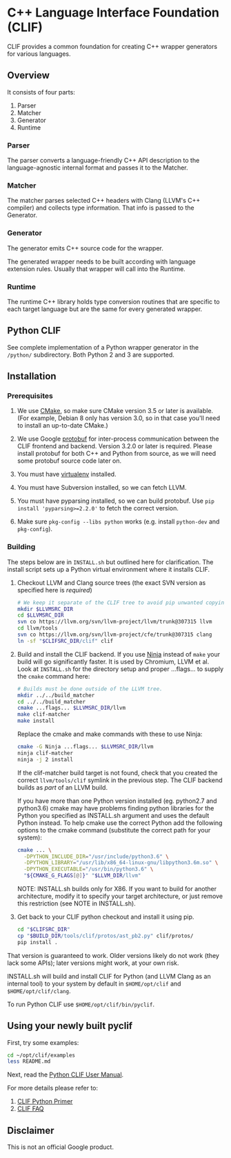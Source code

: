# C++ Language Interface Foundation (CLIF)

CLIF provides a common foundation for creating C++ wrapper generators for
various languages.

## Overview

It consists of four parts:

  1. Parser
  1. Matcher
  1. Generator
  1. Runtime

### Parser

The parser converts a language-friendly C++ API description to the
language-agnostic internal format and passes it to the Matcher.

### Matcher

The matcher parses selected C++ headers with Clang (LLVM's C++ compiler) and
collects type information.  That info is passed to the Generator.

### Generator

The generator emits C++ source code for the wrapper.

The generated wrapper needs to be built according with language extension rules.
Usually that wrapper will call into the Runtime.

### Runtime

The runtime C++ library holds type conversion routines that are specific to
each target language but are the same for every generated wrapper.

## Python CLIF

See complete implementation of a Python wrapper generator in the `/python/`
subdirectory.  Both Python 2 and 3 are supported.

## Installation

### Prerequisites

 1. We use [CMake](http://llvm.org/docs/CMake.html), so make sure CMake
    version 3.5 or later is available.
    (For example, Debian 8 only has version 3.0,
    so in that case you'll need to install an up-to-date CMake.)

 1. We use Google
    [protobuf](https://developers.google.com/protocol-buffers/docs/downloads)
    for inter-process communication between the CLIF frontend and backend.
    Version 3.2.0 or later is required.
    Please install protobuf for both C++ and Python from source, as we will
    need some protobuf source code later on.

 1. You must have [virtualenv](https://pypi.python.org/pypi/virtualenv)
    installed.

 1. You must have Subversion installed, so we can fetch LLVM.

 1. You must have pyparsing installed, so we can build protobuf. Use
    `pip install 'pyparsing>=2.2.0'` to fetch the correct version.

 1. Make sure `pkg-config --libs python` works (e.g. install `python-dev` and
    `pkg-config`).

### Building

The steps below are in `INSTALL.sh` but outlined here for clarification.
The install script sets up a Python virtual environment where it installs CLIF.

1.  Checkout LLVM and Clang source trees (the exact SVN version as specified
    here is *required*)

    ```bash
    # We keep it separate of the CLIF tree to avoid pip unwanted copying.
    mkdir $LLVMSRC_DIR
    cd $LLVMSRC_DIR
    svn co https://llvm.org/svn/llvm-project/llvm/trunk@307315 llvm
    cd llvm/tools
    svn co https://llvm.org/svn/llvm-project/cfe/trunk@307315 clang
    ln -sf "$CLIFSRC_DIR/clif" clif
    ```

1.  Build and install the CLIF backend. If you use
    [Ninja](https://ninja-build.org/) instead of `make` your build will go
    significantly faster. It is used by Chromium, LLVM et al. Look at
    `INSTALL.sh` for the directory setup and proper ...flags... to supply the
    `cmake` command here:

    ```bash
    # Builds must be done outside of the LLVM tree.
    mkdir ../../build_matcher
    cd ../../build_matcher
    cmake ...flags... $LLVMSRC_DIR/llvm
    make clif-matcher
    make install
    ```

    Replace the cmake and make commands with these to use Ninja:

    ```bash
    cmake -G Ninja ...flags... $LLVMSRC_DIR/llvm
    ninja clif-matcher
    ninja -j 2 install
    ```

    If the clif-matcher build target is not found, check that you created the
    correct `llvm/tools/clif` symlink in the previous step. The CLIF backend
    builds as _part_ of an LLVM build.

    If you have more than one Python version installed (eg. python2.7 and
    python3.6) cmake may have problems finding python libraries for the Python
    you specified as INSTALL.sh argument and uses the default Python instead.
    To help cmake use the correct Python add the following options to the cmake
    command (substitute the correct path for your system):

    ```bash
    cmake ... \
      -DPYTHON_INCLUDE_DIR="/usr/include/python3.6" \
      -DPYTHON_LIBRARY="/usr/lib/x86_64-linux-gnu/libpython3.6m.so" \
      -DPYTHON_EXECUTABLE="/usr/bin/python3.6" \
      "${CMAKE_G_FLAGS[@]}" "$LLVM_DIR/llvm"
    ```

    NOTE: INSTALL.sh builds only for X86. If you want to build for another
    architecture, modify it to specify your target architecture, or just remove
    this restriction (see NOTE in INSTALL.sh).

1.  Get back to your CLIF python checkout and install it using pip.

    ```bash
    cd "$CLIFSRC_DIR"
    cp "$BUILD_DIR/tools/clif/protos/ast_pb2.py" clif/protos/
    pip install .
    ```

That version is guaranteed to work. Older versions likely do not work (they lack
some APIs); later versions might work, at your own risk.

INSTALL.sh will build and install CLIF for Python (and LLVM Clang as an internal
tool) to your system by default in `$HOME/opt/clif` and `$HOME/opt/clif/clang`.

To run Python CLIF use `$HOME/opt/clif/bin/pyclif`.

## Using your newly built pyclif

First, try some examples:

```bash
cd ~/opt/clif/examples
less README.md
```

Next, read the [Python CLIF User Manual](clif/python/README.md).

For more details please refer to:

1.  [CLIF Python Primer](clif/python/primer.md)
1.  [CLIF FAQ](clif/python/faq.md)

## Disclaimer

This is not an official Google product.

